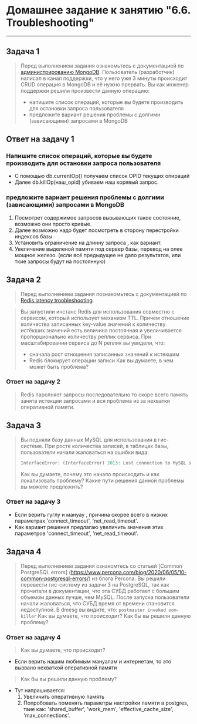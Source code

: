 # Домашнее задание к занятию "6.6. Troubleshooting"

---

## Задача 1

> Перед выполнением задания ознакомьтесь с документацией по [администрированию MongoDB](https://docs.mongodb.com/manual/administration/).
> Пользователь (разработчик) написал в канал поддержки, что у него уже 3 минуты происходит CRUD операция в MongoDB и её 
> нужно прервать. 
> Вы как инженер поддержки решили произвести данную операцию:
> - напишите список операций, которые вы будете производить для остановки запроса пользователя
> - предложите вариант решения проблемы с долгими (зависающими) запросами в MongoDB

## Ответ на задачу 1
### Напишите список операций, которые вы будете производить для остановки запроса пользователя
* С помощью db.currentOp() получаем список OPID текущих опираций
* Далее db.killOp(наш_opid) убиваем наш корявый запрос.

### предложите вариант решения проблемы с долгими (зависающими) запросами в MongoDB
1. Посмотрет содержимое запросов вызывающих такое состояние, возможно они просто кривые.
2. Далее возможно надо будет посмотреть в сторону перестройки индексов базы
3. Установить ограничение на длинну запроса , как вариант.
4. Увеличение выделеной памяти под сервер базы, перевод на олее мощное железо. (если всё предыдущее не дало результатов, или ткие запросы будут на постоянную)


## Задача 2

> Перед выполнением задания познакомьтесь с документацией по [Redis latency troobleshooting](https://redis.io/topics/latency).

> Вы запустили инстанс Redis для использования совместно с сервисом, который использует механизм TTL. 
> Причем отношение количества записанных key-value значений к количеству истёкших значений есть величина постоянная и
> увеличивается пропорционально количеству реплик сервиса. 
> При масштабировании сервиса до N реплик вы увидели, что:
> - сначала рост отношения записанных значений к истекшим
> - Redis блокирует операции записи
> Как вы думаете, в чем может быть проблема?
 
### Ответ на задачу 2 
> Redis паролняет запросы последовательно то скоре всего память занята истекции запросами и вся проблема из за нехватки оперативной памяти.

## Задача 3
> Вы подняли базу данных MySQL для использования в гис-системе. При росте количества записей, в таблицах базы,
> пользователи начали жаловаться на ошибки вида:
> ```python
> InterfaceError: (InterfaceError) 2013: Lost connection to MySQL server during query u'SELECT..... '
> ```
> Как вы думаете, почему это начало происходить и как локализовать проблему?
> Какие пути решения данной проблемы вы можете предложить?

### Ответ на задачу 3
* Если верить гуглу и мануау , причина скорее всего в низких параметрах 'connect_timeout', 'net_read_timeout'.
* Как вариант решения предлагаю увеличить значения этих параметров 'connect_timeout', 'net_read_timeout'.

## Задача 4

> Перед выполнением задания ознакомтесь со статьей [Common PostgreSQL errors]
> (https://www.percona.com/blog/2020/06/05/10-common-postgresql-errors/) из блога Percona.
> Вы решили перевести гис-систему из задачи 3 на PostgreSQL, так как прочитали в документации, что эта СУБД работает с 
> большим объемом данных лучше, чем MySQL.
> После запуска пользователи начали жаловаться, что СУБД время от времени становится недоступной. В dmesg вы видите, что:
> `postmaster invoked oom-killer`
> Как вы думаете, что происходит?
> Как бы вы решили данную проблему?

### Ответ на задачу 4
> Как вы думаете, что происходит?
* Если верить нашим любимым мануалам и интернетам, то это вызвано нехваткой оперативной памяти

> Как бы вы решили данную проблему?
* Тут напрашивается:
  1.  Увеличить оперативную память
  2.  Попробовать поменять параметры настройки памяти в postgres, таие как: 'shared_buffer', 'work_mem', 'effective_cache_size', 'max_connections'.
